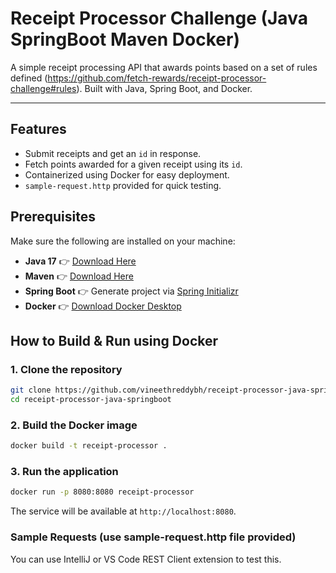 # Receipt Processor Challenge (Java SpringBoot Maven Docker)

A simple receipt processing API that awards points based on a set of rules defined (https://github.com/fetch-rewards/receipt-processor-challenge#rules). Built with Java, Spring Boot, and Docker.

---

## Features

- Submit receipts and get an `id` in response.
- Fetch points awarded for a given receipt using its `id`.
- Containerized using Docker for easy deployment.
- `sample-request.http` provided for quick testing.

## Prerequisites

Make sure the following are installed on your machine:

- **Java 17** 👉 [Download Here](https://www.oracle.com/java/technologies/javase/jdk17-archive-downloads.html)  
- **Maven** 👉 [Download Here](https://maven.apache.org/download.cgi)  
- **Spring Boot** 👉 Generate project via [Spring Initializr](https://start.spring.io)  
- **Docker** 👉 [Download Docker Desktop](https://www.docker.com/products/docker-desktop/)

## How to Build & Run using Docker

### 1. Clone the repository

```bash
git clone https://github.com/vineethreddybh/receipt-processor-java-springboot.git
cd receipt-processor-java-springboot
```

### 2. Build the Docker image

```bash
docker build -t receipt-processor .
```

### 3. Run the application

```bash
docker run -p 8080:8080 receipt-processor
```

The service will be available at `http://localhost:8080`.


### Sample Requests (use sample-request.http file provided)
You can use IntelliJ or VS Code REST Client extension to test this.
